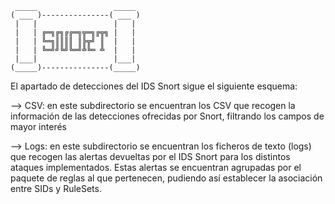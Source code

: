      _____                 _____ 
    ( ___ )---------------( ___ )
     |   |                 |   | 
     |   | ╔═╗╔╗╔╔═╗╦═╗╔╦╗ |   | 
     |   | ╚═╗║║║║ ║╠╦╝ ║  |   | 
     |   | ╚═╝╝╚╝╚═╝╩╚═ ╩  |   | 
     |___|                 |___| 
    (_____)---------------(_____)

El apartado de detecciones del IDS Snort sigue el siguiente esquema:

--> CSV: en este subdirectorio se encuentran los CSV que recogen la información de las detecciones ofrecidas por Snort, filtrando los campos de mayor interés

--> Logs: en este subdirectorio se encuentran los ficheros de texto (logs) que recogen las alertas devueltas por el IDS Snort para los distintos ataques implementados. 
Estas alertas se encuentran agrupadas por el paquete de reglas al que pertenecen, pudiendo así establecer la asociación entre SIDs y RuleSets.
